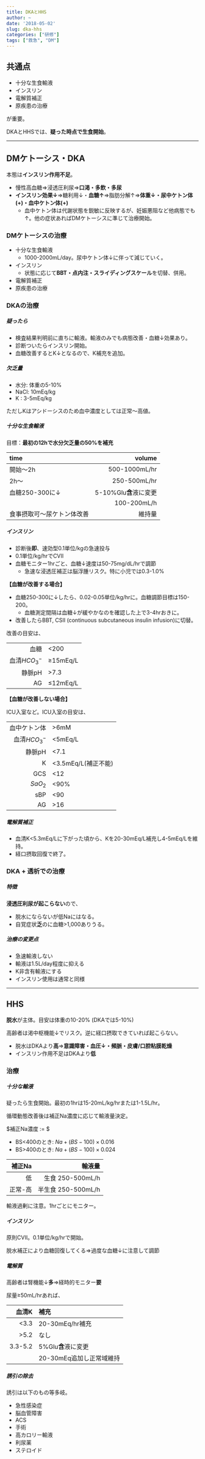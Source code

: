 ```yaml
---
title: DKAとHHS
author: ~
date: '2018-05-02'
slug: dka-hhs
categories: ["研修"]
tags: ["救急", "DM"]
---
```


<div id="toc"></div>

## 共通点

* 十分な生食輸液
* インスリン
* 電解質補正
* 原疾患の治療

が重要。

DKAとHHSでは、**疑った時点で生食開始**。

----

## DMケトーシス・DKA

本態は**インスリン作用不足**。

* 慢性高血糖⇒浸透圧利尿⇒**口渇・多飲・多尿**
* **インスリン効果↓**⇒糖利用↓・**血糖↑**⇒脂肪分解↑⇒**体重↓・尿中ケトン体(+)・血中ケトン体(+)**
    - 血中ケトン体は代謝状態を鋭敏に反映するが、妊娠悪阻など他病態でも↑。他の症状あればDMケトーシスに準じて治療開始。


### DMケトーシスの治療

* 十分な生食輸液
    - 1000-2000mL/day。尿中ケトン体↓に伴って減じていく。
* インスリン
    - 状態に応じて**BBT・点内注・スライディングスケール**を切替、併用。
* 電解質補正
* 原疾患の治療

### DKAの治療

##### 疑ったら

* 検査結果判明前に直ちに輸液。輸液のみでも病態改善・血糖↓効果あり。
* 診断ついたらインスリン開始。
* 血糖改善するとK↓となるので、K補充を追加。

##### 欠乏量

* 水分: 体重の5-10%
* NaCl: 10mEq/kg
* K   : 3-5mEq/kg

ただしKはアシドーシスのため血中濃度としては正常〜高値。

##### 十分な生食輸液

目標：**最初の12hで水分欠乏量の50%を補充**


|time|volume|
|:-----|---:|
|開始〜2h|500-1000mL/hr|
|2h〜|250-500mL/hr|
|血糖250-300に↓|5-10%Glu**含**液に変更|
||100-200mL/h|
|食事摂取可〜尿ケトン体改善|維持量|

##### インスリン

* 診断後**即**、速効型0.1単位/kgの急速投与
* 0.1単位/kg/hrでCVII
* 血糖モニター1hrごと、血糖↓速度は50-75mg/dL/hrで調節
    * 急速な浸透圧補正は脳浮腫リスク。特に小児では0.3-1.0%

**【血糖が改善する場合】**

* 血糖250-300に↓したら、0.02-0.05単位/kg/hrに。血糖調節目標は150-200。
    * 血糖測定間隔は血糖↓が緩やかなのを確認した上で3-4hrおきに。
* 改善したらBBT, CSII (continuous subcutaneous insulin infusion)に切替。

改善の目安は、

|||
|----:|:--|
|血糖|$<$200|
|血清$HCO_3^-$|$\geq$15mEq/L|
|静脈pH|$>$7.3|
|AG|$\leq$12mEq/L|

**【血糖が改善しない場合】**

ICU入室など。ICU入室の目安は、

|||
|-:|:-|
|血中ケトン体|$>$6mM|
|血清$HCO_3^-$|$<$5mEq/L|
|静脈pH|$<$7.1|
|K|$<$3.5mEq/L(補正不能)|
|GCS|$<$12|
|$SaO_2$|$<$90%|
|sBP|$<$90|
|AG|$>$16|

##### 電解質補正

* 血清K<5.3mEq/Lに下がった頃から、Kを20-30mEq/L補充し4-5mEq/Lを維持。
* 経口摂取回復で終了。

### DKA + 透析での治療

##### 特徴

**浸透圧利尿が起こらない**ので、

* 脱水にならないが低Naにはなる。
* 自覚症状**乏**のに血糖>1,000ありうる。

##### 治療の変更点

* 急速輸液しない
* 輸液は1.5L/day程度に抑える
* K非含有輸液にする
* インスリン使用は通常と同様

----

## HHS

**脱水**が主体。目安は体重の10-20% (DKAでは5-10%)

高齢者は渇中枢機能↓でリスク。逆に経口摂取できていれば起こらない。

* 脱水はDKAより**高**⇒**意識障害・血圧↓・頻脈・皮膚/口腔粘膜乾燥**
* インスリン作用不足はDKAより**低**

### 治療

##### 十分な輸液

疑ったら生食開始。最初の1hrは15-20mL/kg/hrまたは1-1.5L/hr。

循環動態改善後は補正Na濃度に応じて輸液量決定。

$補正Na濃度 := $

* BS<400のとき: $Na + (BS - 100) \times 0.016$
* BS>400のとき: $Na + (BS - 100) \times 0.024$


|補正Na|輸液量|
|--:|--:|
|低|生食 250-500mL/h|
|正常-高|半生食 250-500mL/h|


輸液過剰に注意。1hrごとにモニター。

##### インスリン

原則CVII。0.1単位/kg/hrで開始。

脱水補正により血糖回復してくる⇒過度な血糖↓に注意して調節

##### 電解質

高齢者は腎機能↓**多**⇒経時的モニター**要**

尿量$\geq$50mL/hrあれば、


|血清K|補充|
|---:|:---|
|<3.3|20-30mEq/hr補充|
|>5.2|なし|
|3.3-5.2|5%Glu**含**液に変更|
||20-30mEq追加し正常域維持|


##### 誘引の除去

誘引は以下のもの等多岐。

* 急性感染症
* 脳血管障害
* ACS
* 手術
* 高カロリー輸液
* 利尿薬
* ステロイド